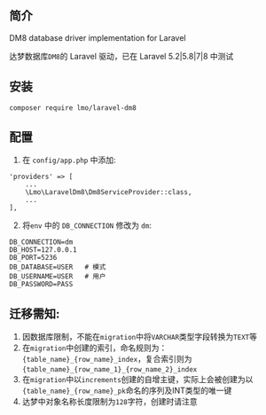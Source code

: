 ## 简介
DM8 database driver implementation for Laravel

达梦数据库`DM8`的 Laravel 驱动，已在 Laravel 5.2|5.8|7|8 中测试

## 安装

```shell
composer require lmo/laravel-dm8
```

## 配置

1. 在 `config/app.php` 中添加:

```
'providers' => [
    ...
    \Lmo\LaravelDm8\Dm8ServiceProvider::class,
    ...
],
```

2. 将`env` 中的 `DB_CONNECTION` 修改为 `dm`:

```
DB_CONNECTION=dm
DB_HOST=127.0.0.1
DB_PORT=5236
DB_DATABASE=USER   # 模式
DB_USERNAME=USER   # 用户
DB_PASSWORD=PASS
```

## 迁移需知:

1. 因数据库限制，不能在`migration`中将`VARCHAR`类型字段转换为`TEXT`等
2. 在`migration`中创建的索引，命名规则为：`{table_name}_{row_name}_index`，复合索引则为`{table_name}_{row_name_1}_{row_name_2}_index`
3. 在`migration`中以`increments`创建的自增主键，实际上会被创建为以`{table_name}_{row_name}_pk`命名的序列及INT类型的唯一键
4. 达梦中对象名称长度限制为`128`字符，创建时请注意
